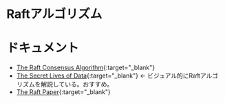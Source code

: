 # Raftアルゴリズム

# ドキュメント
- [The Raft Consensus Algorithm](https://raft.github.io){:target="_blank"}
- [The Secret Lives of Data](http://thesecretlivesofdata.com/raft/){:target="_blank"} <- ビジュアル的にRaftアルゴリズムを解説している。おすすめ。
- [The Raft Paper](https://raft.github.io/raft.pdf){:target="_blank"}
